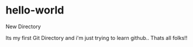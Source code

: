# hello-world
New Directory

Its my first Git Directory and i'm just trying to learn github..
Thats all folks!!
